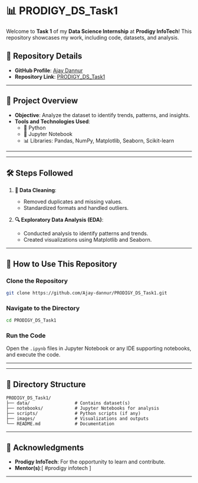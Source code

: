 

# 📊 PRODIGY_DS_Task1

Welcome to **Task 1** of my **Data Science Internship** at **Prodigy InfoTech**! This repository showcases my work, including code, datasets, and analysis.  

## 🔗 Repository Details  

- **GitHub Profile**: [Ajay Dannur](https://github.com/Ajay-dannur)  
- **Repository Link**: [PRODIGY_DS_Task1](https://github.com/Ajay-dannur/PRODIGY_DS_Task1.git)  

---

## 📝 Project Overview  

- **Objective**: Analyze the dataset to identify trends, patterns, and insights.  
- **Tools and Technologies Used**:  
  - 🐍 Python  
  - 📒 Jupyter Notebook  
  - 📊 Libraries: Pandas, NumPy, Matplotlib, Seaborn, Scikit-learn  

---

---

## 🛠️ Steps Followed  

1. **🧹 Data Cleaning**:  
   - Removed duplicates and missing values.  
   - Standardized formats and handled outliers.  

2. **🔍 Exploratory Data Analysis (EDA)**:  
   - Conducted analysis to identify patterns and trends.  
   - Created visualizations using Matplotlib and Seaborn.  


---

## 🚀 How to Use This Repository  

### Clone the Repository  
```bash
git clone https://github.com/Ajay-dannur/PRODIGY_DS_Task1.git
```

### Navigate to the Directory  
```bash
cd PRODIGY_DS_Task1
```

### Run the Code  
Open the `.ipynb` files in Jupyter Notebook or any IDE supporting notebooks, and execute the code.  

---

---

## 📁 Directory Structure  

```
PRODIGY_DS_Task1/
├── data/                 # Contains dataset(s)
├── notebooks/            # Jupyter Notebooks for analysis
├── scripts/              # Python scripts (if any)
├── images/               # Visualizations and outputs
└── README.md             # Documentation
```

---

## 🙏 Acknowledgments  

- **Prodigy InfoTech**: For the opportunity to learn and contribute.  
- **Mentor(s)**:[ #prodigy infotech ]  

---
